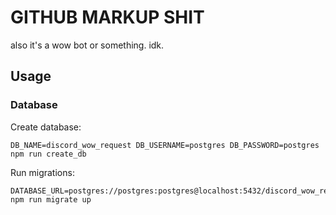 # GITHUB MARKUP SHIT

also it's a wow bot or something. idk.

## Usage

### Database

Create database:

```
DB_NAME=discord_wow_request DB_USERNAME=postgres DB_PASSWORD=postgres npm run create_db
```

Run migrations:

```
DATABASE_URL=postgres://postgres:postgres@localhost:5432/discord_wow_request npm run migrate up
```

